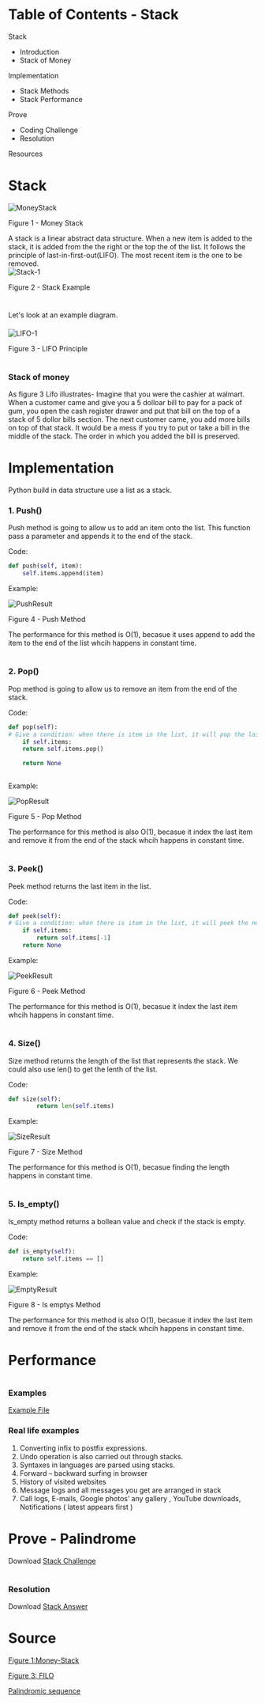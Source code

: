 <!--
What is the purpose of the data structure?

What is the performance of the data structure (you will need to talk about big O notation)?
What kind of problems can be solved using the data structure?

How would the data structure be used in Python (in some cases you will need to discuss recursion)?

What kind of errors are common when using the data structure? -->

# Table of Contents - Stack
Stack
* Introduction
* Stack of Money

Implementation
* Stack Methods
* Stack Performance

Prove
* Coding Challenge
* Resolution

Resources


# Stack
![MoneyStack](https://github.com/chloehuang18/Python-Data-Structure/blob/master/money-stack.PNG)

Figure 1 - Money Stack

A stack is a linear abstract data structure. When a new item is added to the stack, it is added from the the right or the top the of the list. It follows the principle of last-in-first-out(LIFO). The most recent item is the one to be removed.  
![Stack-1](https://github.com/chloehuang18/Python-Data-Structure/blob/master/stack_1.png)

Figure 2 - Stack Example
#
Let's look at an example diagram. 
#### 
![LIFO-1](https://github.com/chloehuang18/Python-Data-Structure/blob/master/stack_lifo.png)

Figure 3 - LIFO Principle

#
### Stack of money 
As figure 3 Lifo illustrates- Imagine that you were the cashier at walmart. When a customer came and give you a 5 dolloar bill to pay for a pack of gum, 
you open the cash register drawer and put that bill on the top of a stack of 5 dollor bills section. The next customer came, you add more bills on top of that stack. 
It would be a mess if you try to put or take a bill in the middle of the stack. The order in which you added the bill is preserved. 

# Implementation
Python build in data structure use a list as a stack. 

### 1. Push()
Push method is going to allow us to add an item onto the list. This function pass a parameter and appends it to the end of the stack.

Code:
```python
def push(self, item):
    self.items.append(item)  
```
Example:

![PushResult](https://github.com/chloehuang18/Python-Data-Structure/blob/master/push_result.PNG)

Figure 4 - Push Method

The performance for this method is O(1), becasue it uses append to add the item to the end of the list whcih happens in constant time. 
#
### 2. Pop()
Pop method is going to allow us to remove an item from the end of the stack.

Code:
```python
def pop(self):
# Give a condition: when there is item in the list, it will pop the last item, otherwise it will return None
    if self.items: 
    return self.items.pop()

    return None
    
```
Example:

![PopResult](https://github.com/chloehuang18/Python-Data-Structure/blob/master/pop_result.PNG)

Figure 5 - Pop Method

The performance for this method is also O(1), becasue it index the last item and remove it from the end of the stack whcih happens in constant time.
#
### 3. Peek()
Peek method returns the last item in the list.

Code:
```python
def peek(self):
# Give a condition: when there is item in the list, it will peek the next item, otherwise it will return None
    if self.items: 
        return self.items[-1] 
    return None    
```
Example:

![PeekResult](https://github.com/chloehuang18/Python-Data-Structure/blob/master/peek_result.png)

Figure 6 - Peek Method

The performance for this method is O(1), becasue it index the last item whcih happens in constant time.

#
### 4. Size()
Size method returns the length of the list that represents the stack.
We could also use len() to get the lenth of the list.

Code:
```python
def size(self):
        return len(self.items)
```
Example:

![SizeResult](https://github.com/chloehuang18/Python-Data-Structure/blob/master/size_result.png)

Figure 7 - Size Method

The performance for this method is O(1), becasue finding the length happens in constant time.

#
### 5. Is_empty()
Is_empty method returns a bollean value and check if the stack is empty.

Code:
```python
def is_empty(self):
    return self.items == []  
```
Example:

![EmptyResult](https://github.com/chloehuang18/Python-Data-Structure/blob/master/empty_result.png)

Figure 8 - Is emptys Method

The performance for this method is also O(1), becasue it index the last item and remove it from the end of the stack whcih happens in constant time.


# Performance

#

### Examples
[Example File](stack_example.py)

### Real life examples

1. Converting infix to postfix expressions.
2. Undo operation is also carried out through stacks.
3. Syntaxes in languages are parsed using stacks.
4. Forward – backward surfing in browser
5. History of visited websites
6. Message logs and all messages you get are arranged in stack
7. Call logs, E-mails, Google photos’ any gallery , YouTube downloads, Notifications ( latest appears first )

#
# Prove - Palindrome
Download [Stack Challenge](stack_challenge.py)
#
### Resolution
Download [Stack Answer](stack_answer.py)
#
# Source
[Figure 1:Money-Stack](https://www.yourconroenews.com/business/bizfeed/article/Mississippi-bank-to-purchase-Houston-s-Icon-Bank-12847400.php)

[Figure 3: FILO](https://en.wikipedia.org/wiki/File:Lifo_stack.png)

[Palindromic sequence](https://en.wikipedia.org/wiki/Palindromic_sequence)
